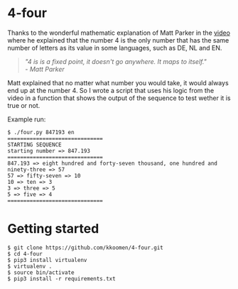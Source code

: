 # 4-four

Thanks to the wonderful mathematic explanation of Matt Parker in the
[video](https://www.youtube.com/watch?v=LYKn0yUTIU4) where he explained that
the number 4 is the only number that has the same number of letters as its
value in some languages, such as DE, NL and EN.

> _"4 is is a fixed point, it doesn't go anywhere. It maps to itself."_<br/>
> _- Matt Parker_

Matt explained that no matter what number you would take, it would always end
up at the number 4. So I wrote a script that uses his logic from the video in a
function that shows the output of the sequence to test wether it is true or
not.

Example run:

```
$ ./four.py 847193 en
==============================
STARTING SEQUENCE
starting number => 847.193
==============================
847.193 => eight hundred and forty-seven thousand, one hundred and ninety-three => 57
57 => fifty-seven => 10
10 => ten => 3
3 => three => 5
5 => five => 4
==============================
```

# Getting started

```
$ git clone https://github.com/kkoomen/4-four.git
$ cd 4-four
$ pip3 install virtualenv
$ virtualenv .
$ source bin/activate
$ pip3 install -r requirements.txt
```
